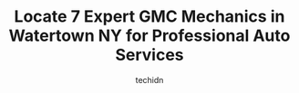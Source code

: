 ---
layout: ampstory
image: https://images.unsplash.com/photo-1596209716749-aee52a95737c?ixlib=rb-4.0.3&ixid=MnwxMjA3fDB8MHxwaG90by1wYWdlfHx8fGVufDB8fHx8&auto=format&fit=crop&w=640&h=853&q=80
author: techidn
featured: false
description: When it comes to finding reliable automotive experts in Watertown NY, USA, look no further than the 7 best GMC Mechanic in the area. With their exceptional skills and dedication to providing
title: Locate 7 Expert GMC Mechanics in Watertown NY for Professional Auto Services
cover:
   title: Locate 7 Expert GMC Mechanics in Watertown NY for Professional Auto Services
   subtitle: Rickpate
   background: https://images.unsplash.com/photo-1596209716749-aee52a95737c?ixlib=rb-4.0.3&ixid=MnwxMjA3fDB8MHxwaG90by1wYWdlfHx8fGVufDB8fHx8&auto=format&fit=crop&w=640&h=853&q=80

pages: 
 - layout: thirds
   top: <h1>#1 Davidson Collision of Watertown</h1>
   bottom: "<p>My accident happened in December and the car was taken in beginning of January. So first off a whole month of waiting. Second the collision work took 2 months before I ev</p>"
   background: https://www.knot35.com/toplist/wp-content/uploads/2023/06/best-gmc-mechanic-1-in-watertown-ny-1685831128.jpeg
   backgroundblur: true
 - layout: thirds
   top: <h1>#2 Widrick Auto Sales</h1>
   bottom: "<p>19079 US-11, Watertown, NY 13601, United States</p>"
   background: https://www.knot35.com/toplist/wp-content/uploads/2023/06/best-gmc-mechanic-2-in-watertown-ny-1685831128.jpeg
   cta:
      link: https://www.knot35.com/toplist/locate-7-expert-gmc-mechanics-in-watertown-ny-for-professional-auto-services/
      text: Locate 7 Expert GMC Mechanics in Watertown NY for Professional Auto Services
 - layout: thirds
   top: <h1>#3 Davidson Chevrolet Buick GMC</h1>
   bottom: "<p>18579 US-11, Watertown, NY 13601, United States</p>"
   background: https://www.knot35.com/toplist/wp-content/uploads/2023/06/best-gmc-mechanic-3-in-watertown-ny-1685831129.jpeg
   cta:
      link: https://www.knot35.com/toplist/locate-7-expert-gmc-mechanics-in-watertown-ny-for-professional-auto-services/
      text: Locate 7 Expert GMC Mechanics in Watertown NY for Professional Auto Services
 - layout: thirds
   top: <h1>#4 G Wizz Auto Sales Inc</h1>
   bottom: "<p>533 Leray St, Watertown, NY 13601, United States</p>"
   background: https://images.unsplash.com/photo-1591393223703-56fe1347ac62?ixlib=rb-4.0.3&ixid=MnwxMjA3fDB8MHxwaG90by1wYWdlfHx8fGVufDB8fHx8&auto=format&fit=crop&w=640&h=853&q=80
   cta:
      link: https://www.knot35.com/toplist/locate-7-expert-gmc-mechanics-in-watertown-ny-for-professional-auto-services/
      text: Locate 7 Expert GMC Mechanics in Watertown NY for Professional Auto Services
 - layout: thirds
   top: <h1>#5 Geyers Watertown Auto Repair</h1>
   bottom: "<p>26109 NY-283, Watertown, NY 13601, United States</p>"
   background: https://images.unsplash.com/photo-1522441815192-d9f04eb0615c?ixlib=rb-4.0.3&ixid=MnwxMjA3fDB8MHxwaG90by1wYWdlfHx8fGVufDB8fHx8&auto=format&fit=crop&w=640&h=853&q=80
   cta:
      link: https://www.knot35.com/toplist/locate-7-expert-gmc-mechanics-in-watertown-ny-for-professional-auto-services/
      text: Locate 7 Expert GMC Mechanics in Watertown NY for Professional Auto Services
 - layout: thirds
   top: <h1>#6 Rons Brake Automobile</h1>
   bottom: "<p>24633 NY-12, Watertown, NY 13601, United States</p>"
   background: https://images.unsplash.com/photo-1552083974-186346191183?ixlib=rb-4.0.3&ixid=MnwxMjA3fDB8MHxwaG90by1wYWdlfHx8fGVufDB8fHx8&auto=format&fit=crop&w=640&h=853&q=80
   cta:
      link: https://www.knot35.com/toplist/locate-7-expert-gmc-mechanics-in-watertown-ny-for-professional-auto-services/
      text: Locate 7 Expert GMC Mechanics in Watertown NY for Professional Auto Services
 - layout: thirds
   top: <h1>#7 Georges Auto Repair and towing</h1>
   bottom: "<p>104 Reylea St, Glen Park, NY 13601, United States</p>"
   background: https://images.unsplash.com/photo-1546497974-b213c9efb599?ixlib=rb-4.0.3&ixid=MnwxMjA3fDB8MHxwaG90by1wYWdlfHx8fGVufDB8fHx8&auto=format&fit=crop&w=640&h=853&q=80
   cta:
      link: https://www.knot35.com/toplist/locate-7-expert-gmc-mechanics-in-watertown-ny-for-professional-auto-services/
      text: Locate 7 Expert GMC Mechanics in Watertown NY for Professional Auto Services
 - layout: thirds
   middle: Continue reading...
   background: https://images.unsplash.com/photo-1534312527009-56c7016453e6?ixlib=rb-4.0.3&ixid=MnwxMjA3fDB8MHxwaG90by1wYWdlfHx8fGVufDB8fHx8&auto=format&fit=crop&w=640&h=853&q=80
   cta:
      link: https://www.knot35.com/toplist/locate-7-expert-gmc-mechanics-in-watertown-ny-for-professional-auto-services/
      text: Locate 7 Expert GMC Mechanics in Watertown NY for Professional Auto Services
      
---